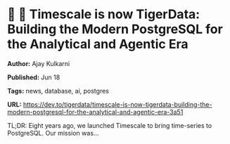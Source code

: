 # 🐯 🚀 Timescale is now TigerData: Building the Modern PostgreSQL for the Analytical and Agentic Era

**Author:** Ajay Kulkarni

**Published:** Jun 18

**Tags:** news, database, ai, postgres

**URL:** https://dev.to/tigerdata/timescale-is-now-tigerdata-building-the-modern-postgresql-for-the-analytical-and-agentic-era-3a51

TL;DR: Eight years ago, we launched Timescale to bring time-series to PostgreSQL. Our mission was...